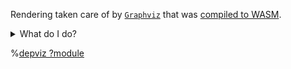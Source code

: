 Rendering taken care of by [`Graphviz`](https://graphviz.org/) that was
[compiled to WASM](https://hpcc-systems.github.io/hpcc-js-wasm/classes/graphviz.Graphviz.html).

<details markdown="1">
  <summary>What do I do?</summary>

Stick your data below. Expected in either the CSV format (each line carrying a pair of
`parent,child` or `child,parent`; check the right button below) or JSON (each key being
a parent and corresponding value an array of children
`{parent: [child, child, ...], parent: [...]}`, or a child and corresponding value an
array of parents `{child: [parent, parent, ...], child: [...]}`). Keep it consistent, no
mixing between these formats.

The resulting `DOT` code will be dumped to the console.

You have to keep it reasonable in term of number of objects (_aka_ nodes) involved or
the diagram will be unreadable.

</details>

%[depviz ?module](/graphviz-graph/script.js)

